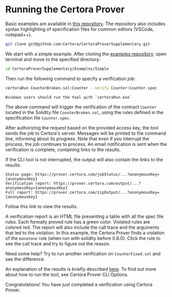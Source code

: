 Running the Certora Prover
==========================

Basic examples are available in [this repository](https://github.com/Certora/CertoraProverSupplementary). The repository also includes syntax highlighting of specification files for common editors (VSCode, notepad++).

```bash
git clone git@github.com:Certora/CertoraProverSupplementary.git
```

We start with a simple example. After cloning the [examples repository](https://github.com/Certora/CertoraProverSupplementary), open terminal and move to the specified directory:

```bash
cd CertoraProverSupplementary/Examples/Simple
```

Then run the following command to specify a verification job:

```bash
certoraRun CounterBroken.sol:Counter --verify Counter:Counter.spec
```

```{note}
Windows users should run the tool with `certoraRun.exe`
```

The above command will trigger the verification of the contract `Counter` located in the Solidity file `CounterBroken.sol`, using the rules defined in the specification file `Counter.spec`.

After authorizing the request based on the provided access key, the tool sends the job to Certora's server. Messages will be printed to the command line, informing about its progress. Note that even if you interrupt the process, the job continues to process. An email notification is sent when the verification is complete, containing links to the results.

If the CLI tool is not interrupted, the output will also contain the links to the results:

```
Status page: https://prover.certora.com/jobStatus/...?anonymousKey={anonymousKey}
Verification report: https://prover.certora.com/output/...?anonymousKey={anonymousKey}
Full report: https://prover.certora.com/zipOutput/...?anonymousKey={anonymousKey}
```

Follow this link to view the results.

A verification report is an HTML file presenting a table with all the spec file rules. Each formally proved rule has a green color. Violated rules are colored red. The report will also include the call trace and the arguments that led to the violation. In this example, the Certora Prover finds a violation of the `monotone` rule (when run with solidity before 0.8.0). Click the rule to see the call trace and try to figure out the reason. 

Need some help? Try to run another verification on `CounterFixed.sol` and see the difference.

An explanation of the results is briefly described [here](/TODO.md). To find out more about how to run the tool, see Certora Prover CLI Options. 

Congratulations! You have just completed a verification using Certora Prover.

